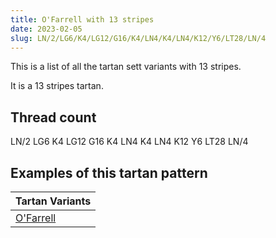```yaml
---
title: O'Farrell with 13 stripes
date: 2023-02-05
slug: LN/2/LG6/K4/LG12/G16/K4/LN4/K4/LN4/K12/Y6/LT28/LN/4
---
```

This is a list of all the tartan sett variants with 13 stripes.

It is a 13 stripes tartan.


## Thread count
LN/2 LG6 K4 LG12 G16 K4 LN4 K4 LN4 K12 Y6 LT28 LN/4

## Examples of this tartan pattern

| Tartan Variants |
|---------------|
| [O'Farrell](/variants/ln/2/lg6/k4/lg12/g16/k4/ln4/k4/ln4/k12/y6/lt28/ln/4-g008000-k000000-lg908000-lne0e0e0-lt806050-yf0c000)||
